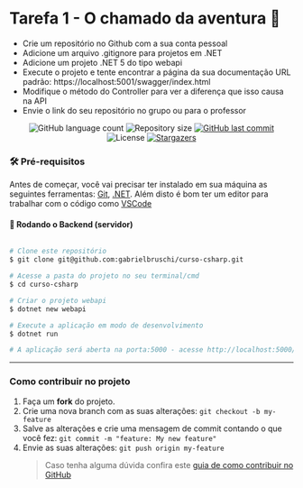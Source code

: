 # Tarefa 1 - O chamado da aventura 🧭

- Crie um repositório no Github com a sua conta pessoal
- Adicione um arquivo .gitignore para projetos em .NET
- Adicione um projeto .NET 5 do tipo webapi
- Execute o projeto e tente encontrar a página da sua documentação
URL padrão: https://localhost:5001/swagger/index.html
- Modifique o método do Controller para ver a diferença que isso causa na API
- Envie o link do seu repositório no grupo ou para o professor


<p align="center">
  <img alt="GitHub language count" src="https://img.shields.io/github/languages/count/gabrielbruschi/curso-csharp?color=%2304D361">

  <img alt="Repository size" src="https://img.shields.io/github/repo-size/gabrielbruschi/curso-csharp">
  
  <a href="https://github.com/gabrielbruschi/curso-csharp/commits/master">
    <img alt="GitHub last commit" src="https://img.shields.io/github/last-commit/gabrielbruschi/curso-csharp">
  </a>
    
   <img alt="License" src="https://img.shields.io/badge/license-MIT-brightgreen">
   <a href="https://github.com/gabrielbruschi/curso-csharp/stargazers">
    <img alt="Stargazers" src="https://img.shields.io/github/stars/gabrielbruschi/curso-csharp?style=social">
  </a>
 
</p>


### 🛠 Pré-requisitos

Antes de começar, você vai precisar ter instalado em sua máquina as seguintes ferramentas:
[Git](https://git-scm.com), [.NET](https://dotnet.microsoft.com/download/).
Além disto é bom ter um editor para trabalhar com o código como [VSCode](https://code.visualstudio.com/)

#### 🎲 Rodando o Backend (servidor)


```bash

# Clone este repositório
$ git clone git@github.com:gabrielbruschi/curso-csharp.git

# Acesse a pasta do projeto no seu terminal/cmd
$ cd curso-csharp

# Criar o projeto webapi
$ dotnet new webapi

# Execute a aplicação em modo de desenvolvimento
$ dotnet run

# A aplicação será aberta na porta:5000 - acesse http://localhost:5000/swagger/v1/swagger.json

```
---

### Como contribuir no projeto

1. Faça um **fork** do projeto.
2. Crie uma nova branch com as suas alterações: `git checkout -b my-feature`
3. Salve as alterações e crie uma mensagem de commit contando o que você fez: `git commit -m "feature: My new feature"`
4. Envie as suas alterações: `git push origin my-feature`
   > Caso tenha alguma dúvida confira este [guia de como contribuir no GitHub](./CONTRIBUTING.md)
